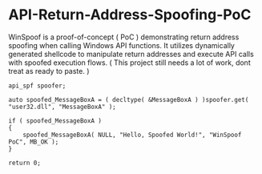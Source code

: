 # API-Return-Address-Spoofing-PoC
WinSpoof is a proof-of-concept ( PoC ) demonstrating return address spoofing when calling Windows API functions. It utilizes dynamically generated shellcode to manipulate return addresses and execute API calls with spoofed execution flows. ( This project still needs a lot of work, dont treat as ready to paste. )

    api_spf spoofer;

    auto spoofed_MessageBoxA = ( decltype( &MessageBoxA ) )spoofer.get( "user32.dll", "MessageBoxA" );

    if ( spoofed_MessageBoxA ) 
    {
        spoofed_MessageBoxA( NULL, "Hello, Spoofed World!", "WinSpoof PoC", MB_OK );
    }

    return 0;


